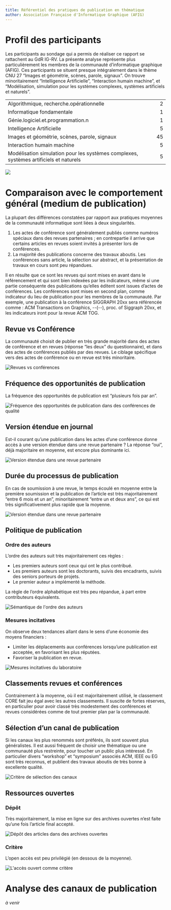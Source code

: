 ```yaml
---
title: Référentiel des pratiques de publication en thématique
author: Association Française d'Informatique Graphique (AFIG)
---
```


# Profil des participants
Les participants au sondage qui a permis de réaliser ce rapport se rattachent au GdR IG-RV. La présente analyse représente plus particulièrement les membres de la communauté d’informatique graphique (AFIG). Ces participants se situent presque intégralement dans le thème CNU 27 “Images et géométrie, scènes, parole, signaux”. On trouve minoritairement “Intelligence Artificielle”, “Interaction humain machine”, et “Modélisation, simulation pour les systèmes complexes, systèmes artificiels et naturels”.

<table class="table table-striped table-hover" style="margin-left: auto; margin-right: auto;">
<tbody>
</tr>
<tr>
<td style="text-align:left;">
Algorithmique, recherche.opérationnelle
</td>
<td style="text-align:right;">
2
</td>
</tr>
<tr>
<td style="text-align:left;">
Informatique fondamentale
</td>
<td style="text-align:right;">
1
</td>
</tr>
<tr>
<td style="text-align:left;">
Génie.logiciel.et.programmation.n
</td>
<td style="text-align:right;">
1
</td>
</tr>
<tr>
<td style="text-align:left;">
Intelligence Artificielle
</td>
<td style="text-align:right;">
5
</td>
</tr>
<tr>
<td style="text-align:left;">
Images et géométrie, scènes, parole, signaux
</td>
<td style="text-align:right;">
45
</td>
</tr>
<tr>
<td style="text-align:left;">
Interaction humain machine
</td>
<td style="text-align:right;">
5
</td>
</tr>
<tr>
<td style="text-align:left;">
Modélisation simulation pour les systèmes complexes, systèmes artificiels et naturels
</td>
<td style="text-align:right;">
5
</td>
</tr>
</tbody>
</table>

![](figure-gfm/afig/wordcloud-1.png)

# Comparaison avec le comportement général (medium de publication) 
La plupart des différences constatées par rapport aux pratiques moyennes de la communauté informatique sont liées à deux singularités. 

1. Les actes de conférence sont généralement publiés comme numéros spéciaux dans des revues partenaires ; en contrepartie il arrive que certains articles en revues soient invités à présenter lors de conférences. 
2. La majorité des publications concerne des travaux aboutis. Les conférences sans article, la sélection sur abstract, et la présentation de travaux en cours sont peu répandues.

Il en résulte que ce sont les revues qui sont mises en avant dans le référencement et qui sont bien indexées par les indicateurs, même si une partie conséquente des publications qu’elles éditent sont issues d’actes de conférences. Les conférences sont mises en second plan, comme indicateur du lieu de publication pour les membres de la communauté. Par exemple, une publication à la conférence SIGGRAPH 20xx sera référencée comme : ACM Transactions on Graphics, --(--), proc. of Siggraph 20xx, et les indicateurs iront pour la revue ACM TOG.

## Revue vs Conférence

La communauté choisit de publier en très grande majorité dans des actes de conférence et en revues (réponse “les deux” du questionnaire), et dans des actes de conférences publiés par des revues. Le ciblage spécifique vers des actes de conférence ou en revue est très minoritaire. 

![Revues vs conférences](figure-gfm/afig/revuevsconf-1.png)

## Fréquence des opportunités de publication
La fréquence des opportunités de publication est “plusieurs fois par an”.

![Fréquence des opportunités de publication dans des conférences de qualité](figure-gfm/afig/frequence-1.png)

## Version étendue en journal
Est-il courant qu’une publication dans les actes d’une conférence donne accès à une version étendue dans une revue partenaire ?
La réponse “oui”, déjà majoritaire en moyenne, est encore plus dominante ici.

![Version étendue dans une revue partenaire](figure-gfm/afig/etendreenjournal-1.png)

## Durée du processus de publication
En cas de soumission à une revue, le temps écoulé en moyenne entre la première soumission et la publication de l’article est très majoritairement “entre 6 mois et un an”, minoritairement “entre un et deux ans”, ce qui est très significativement plus rapide que la moyenne.

![Version étendue dans une revue partenaire](figure-gfm/afig/dureeprocessus-1.png)

## Politique de publication

### Ordre des auteurs
L’ordre des auteurs suit très majoritairement ces règles :

- Les premiers auteurs sont ceux qui ont le plus contribué.
- Les premiers auteurs sont les doctorants, suivis des encadrants, suivis des seniors porteurs de projets.
- Le premier auteur a implémenté la méthode.

La règle de l’ordre alphabétique est très peu répandue, à part entre contributeurs équivalents. 

![Sémantique de l'ordre des auteurs](figure-gfm/afig/ordreauteurs-1.png)

### Mesures incitatives
On observe deux tendances allant dans le sens d’une économie des moyens financiers :

- Limiter les déplacements aux conférences lorsqu’une publication est acceptée, en favorisant les plus réputées.
- Favoriser la publication en revue.

![Mesures incitatives du laboratoire](figure-gfm/afig/mesuresincitatives-1.png)

## Classements revues et conférences
Contrairement à la moyenne, où il est majoritairement utilisé, le classement CORE fait jeu égal avec les autres classements. Il suscite de fortes réserves, en particulier pour avoir classé très modestement des conférences et revues considérées comme de tout premier plan par la communauté. 

## Sélection d’un canal de publication
Si les canaux les plus renommés sont préférés, ils sont souvent plus généralistes. Il est aussi fréquent de choisir une thématique ou une communauté plus restreinte, pour toucher un public plus intéressé. En particulier divers “workshop” et “symposium” associés ACM, IEEE ou EG sont très reconnus, et publient des travaux aboutis de très bonne à excellente qualité.

![Critère de sélection des canaux](figure-gfm/afig/criteres-1.png)

## Ressources ouvertes

### Dépôt
Très majoritairement, la mise en ligne sur des archives ouvertes n’est faite qu’une fois l’article final accepté. 

![Dépôt des articles dans des archives ouvertes](figure-gfm/afig/archivesouvertes-1.png)

### Critère
L’open accès est peu privilégié (en dessous de la moyenne).

![L'accès ouvert comme critère](figure-gfm/afig/critereoa-1.png)

# Analyse des canaux de publication

*à venir*
